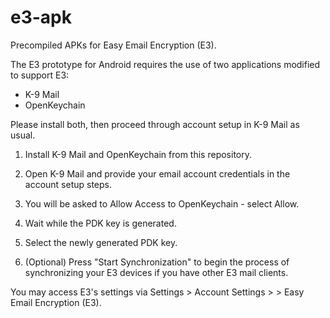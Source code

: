 # e3-apk
Precompiled APKs for Easy Email Encryption (E3).

The E3 prototype for Android requires the use of two applications modified to support E3:

* K-9 Mail
* OpenKeychain

Please install both, then proceed through account setup in K-9 Mail as usual.

1. Install K-9 Mail and OpenKeychain from this repository.

2. Open K-9 Mail and provide your email account credentials in the account setup steps.

3. You will be asked to Allow Access to OpenKeychain - select Allow.

4. Wait while the PDK key is generated.

5. Select the newly generated PDK key.

6. (Optional) Press "Start Synchronization" to begin the process of synchronizing your E3 devices if you have other E3 mail clients.

You may access E3's settings via Settings > Account Settings > <account name> > Easy Email Encryption (E3).
